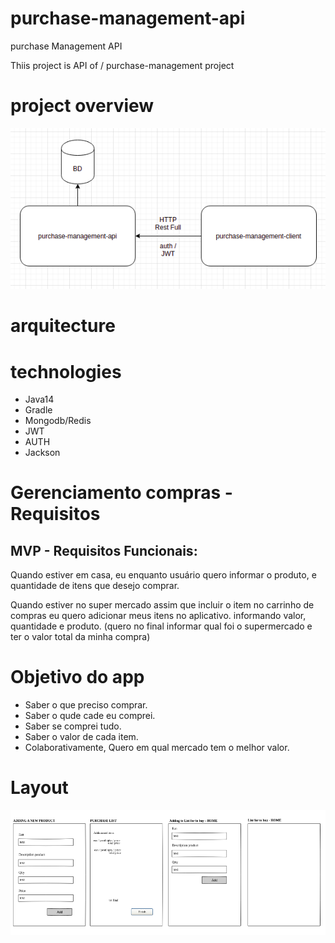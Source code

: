 # purchase-management-api
purchase Management API 

Thiis project is API of / purchase-management project

# project overview 
  
  <img src="overview.png"/>
    
# arquitecture 
  
# technologies 

<ul>
  <li>Java14</li>
  <li>Gradle</li>
  <li>Mongodb/Redis</li>
  <li>JWT</li>
  <li>AUTH</li>
  <li>Jackson</li>
</ul>

# Gerenciamento compras - Requisitos
## MVP - Requisitos Funcionais: 

<p>Quando estiver em casa, eu enquanto usuário quero informar o produto, e quantidade de itens que desejo comprar.</p>   

<p>Quando estiver no super mercado assim que incluir o item no carrinho de compras eu quero adicionar meus itens no aplicativo. informando valor, quantidade e produto.  (quero no final informar qual foi o supermercado e ter o valor total da minha compra)</p>

# Objetivo do app

<ul>
  <li>Saber o que preciso comprar.</li>
  <li>Saber o qude cade eu comprei.</li>
  <li>Saber se comprei tudo.</li>
  <li>Saber o valor de cada item.</li>
  <li>Colaborativamente, Quero em qual mercado tem o melhor valor.</li>
</ul>


# Layout 
  <img src="purchase-management-layout.png"/>

 
